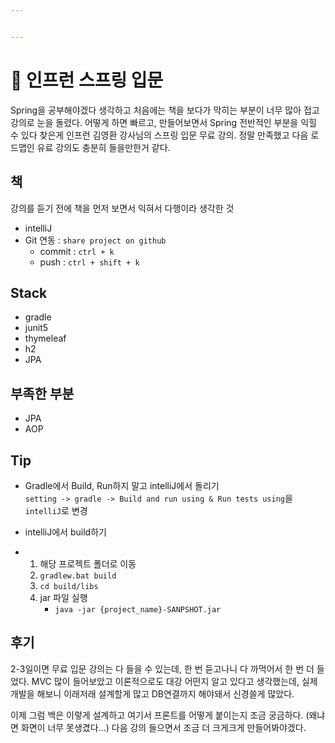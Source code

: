 ```yaml
---


---
```


<h1 id="🌱-인프런-스프링-입문">🌱 인프런 스프링 입문</h1>
<p>Spring을 공부해야겠다 생각하고 처음에는 책을 보다가 막히는 부분이 너무 많아 접고 강의로 눈을 돌렸다. 어떻게 하면 빠르고, 만들어보면서 Spring 전반적인 부분을 익힐 수 있다 찾은게 인프런 김영환 강사님의 스프링 입문 무료 강의. 정말 만족했고 다음 로드맵인 유료 강의도 충분히 들을만한거 같다.</p>
<h2 id="책">책</h2>
<p>강의를 듣기 전에 책을 먼저 보면서 익혀서 다행이라 생각한 것</p>
<ul>
<li>intelliJ</li>
<li>Git 연동 : <code>share project on github</code>
<ul>
<li>commit : <code>ctrl + k</code></li>
<li>push : <code>ctrl + shift + k</code></li>
</ul>
</li>
</ul>
<h2 id="stack">Stack</h2>
<ul>
<li>gradle</li>
<li>junit5</li>
<li>thymeleaf</li>
<li>h2</li>
<li>JPA</li>
</ul>
<h2 id="부족한-부분">부족한 부분</h2>
<ul>
<li>JPA</li>
<li>AOP</li>
</ul>
<h2 id="tip">Tip</h2>
<ul>
<li>
<p>Gradle에서 Build, Run하지 말고 intelliJ에서 돌리기<br>
<code>setting -&gt; gradle -&gt; Build and run using &amp; Run tests using</code>을 <code>intelliJ</code>로 변경</p>
</li>
<li>
<p>intelliJ에서 build하기</p>
</li>
<li>
<ol>
<li>해당 프로젝트 폴더로 이동</li>
<li><code>gradlew.bat build</code></li>
<li><code>cd build/libs</code></li>
<li>jar 파일 실행
<ul>
<li><code>java -jar {project_name}-SANPSHOT.jar</code></li>
</ul>
</li>
</ol>
</li>
</ul>
<h2 id="후기">후기</h2>
<p>2-3일이면 무료 입문 강의는 다 들을 수 있는데, 한 번 듣고나니 다 까먹어서 한 번 더 들었다. MVC 많이 들어보았고 이론적으로도 대강 어떤지 알고 있다고 생각했는데, 실제 개발을 해보니 이래저래 설계할게 많고 DB연결까지 해야돼서 신경쓸게 많았다.</p>
<p>이제 그럼 백은 이렇게 설계하고 여기서 프론트를 어떻게 붙이는지 조금 궁금하다. (왜냐면 화면이 너무 못생겼다…) 다음 강의 들으면서 조금 더 크게크게 만들어봐야겠다.</p>

